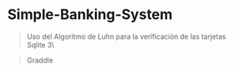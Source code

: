 # Simple-Banking-System

>Uso del Algoritmo de Luhn para la verificación de las tarjetas\
>Sqlite 3\ 


>Graddle
